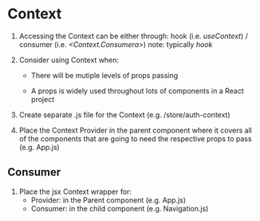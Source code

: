 
# Context

1. Accessing the Context can be either through: hook (i.e. *useContext*) / consumer (i.e. *<Context.Consumera>*)
note: typically *hook*

3. Consider using Context when:

	- There will be mutiple levels of props passing

	- A props is widely used throughout lots of components in a React project

3. Create separate .js file for the Context (e.g. /store/auth-context)
4. Place the Context Provider in the parent component where it covers all of the components that are going to need the respective props to pass (e.g. App.js)

## Consumer
1. Place the jsx Context wrapper for:
	- Provider: in the Parent component (e.g. App.js)
	- Consumer: in the child component (e.g. Navigation.js)